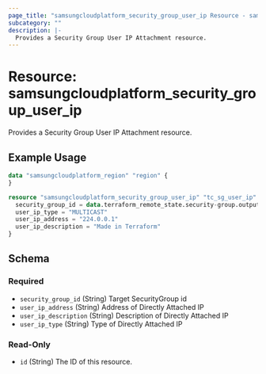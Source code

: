 ```yaml
---
page_title: "samsungcloudplatform_security_group_user_ip Resource - samsungcloudplatform"
subcategory: ""
description: |-
  Provides a Security Group User IP Attachment resource.
---
```


# Resource: samsungcloudplatform_security_group_user_ip

Provides a Security Group User IP Attachment resource.


## Example Usage

```terraform
data "samsungcloudplatform_region" "region" {
}

resource "samsungcloudplatform_security_group_user_ip" "tc_sg_user_ip" {
  security_group_id = data.terraform_remote_state.security-group.outputs.id
  user_ip_type = "MULTICAST"
  user_ip_address = "224.0.0.1"
  user_ip_description = "Made in Terraform"
}
```

<!-- schema generated by tfplugindocs -->
## Schema

### Required

- `security_group_id` (String) Target SecurityGroup id
- `user_ip_address` (String) Address of Directly Attached IP
- `user_ip_description` (String) Description of Directly Attached IP
- `user_ip_type` (String) Type of Directly Attached IP

### Read-Only

- `id` (String) The ID of this resource.


